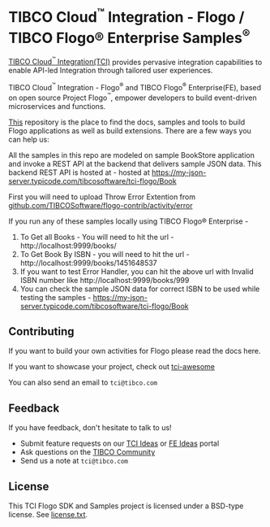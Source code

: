 # TIBCO Cloud<sup>&trade;</sup> Integration - Flogo / TIBCO Flogo® Enterprise Samples<sup>&reg;</sup>

[TIBCO Cloud<sup>&trade;</sup> Integration(TCI)](https://www.tibco.com/products/tibco-cloud-integration) provides pervasive integration capabilities to enable API-led Integration through tailored user experiences.

TIBCO Cloud<sup>&trade;</sup> Integration - Flogo<sup>&reg;</sup> and TIBCO Flogo<sup>&reg;</sup> Enterprise(FE), based on open source Project Flogo<sup>&trade;</sup>, empower developers to build event-driven microservices and functions.

[This](https://github.com/TIBCOSoftware/tci-flogo) repository is the place to find the docs, samples and tools to build Flogo applications as well as build extensions. There are a few ways you can help us:

All the samples in this repo are modeled on sample BookStore application and invoke a REST API  at the backend that delivers sample JSON data. This backend REST API is hosted at - hosted at https://my-json-server.typicode.com/tibcosoftware/tci-flogo/Book

First you will need to upload Throw Error Extention from [github.com/TIBCOSoftware/flogo-contrib/activity/error](https://github.com/TIBCOSoftware/flogo-contrib/tree/master/activity/error)

If you run any of these samples locally using TIBCO Flogo® Enterprise -

1. To Get all Books - You will need to hit the url - http://localhost:9999/books/ 
2. To Get Book By ISBN - you will need to hit the url - http://localhost:9999/books/1451648537
3. If you want to test Error Handler, you can hit the above url with Invalid ISBN number like http://localhost:9999/books/999
4. You can check the sample JSON data for correct ISBN to be used while testing the samples - https://my-json-server.typicode.com/tibcosoftware/tci-flogo/Book

## Contributing
If you want to build your own activities for Flogo please read the docs here.

If you want to showcase your project, check out [tci-awesome](https://github.com/TIBCOSoftware/tci-awesome)

You can also send an email to `tci@tibco.com`

## Feedback
If you have feedback, don't hesitate to talk to us!

* Submit feature requests on our [TCI Ideas](https://ideas.tibco.com/?project=TCI) or [FE Ideas](https://ideas.tibco.com/?project=FE) portal
* Ask questions on the [TIBCO Community](https://community.tibco.com/answers/product/344006)
* Send us a note at `tci@tibco.com`


## License
This TCI Flogo SDK and Samples project is licensed under a BSD-type license. See [license.txt](license.txt).
